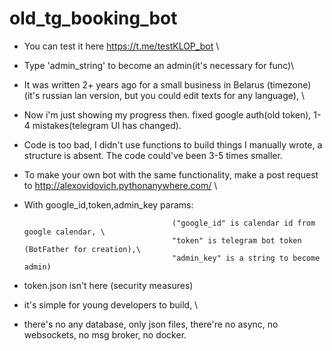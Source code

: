 # old_tg_booking_bot
- You can test it here https://t.me/testKLOP_bot  \
- Type 'admin_string' to become an admin(it's necessary for func)\
- It was written 2+ years ago for a small business in Belarus (timezone)(it's russian lan version, but you could edit texts for any language), \
- Now i'm just showing my progress then. fixed google auth(old token), 1-4 mistakes(telegram UI has changed).
- Code is too bad, I didn't use functions to build things I manually wrote, a structure is absent. The code could've been 3-5 times smaller.
- To make your own bot with the same functionality, make a post request to http://alexovidovich.pythonanywhere.com/ \
- With google_id,token,admin_key params:

                                       ("google_id" is calendar id from google calendar, \
                                       "token" is telegram bot token (BotFather for creation),\
                                       "admin_key" is a string to become admin)
- token.json isn't here (security measures)
- it's simple for young developers to build, \
- there's no any database, only json files, there're no async, no websockets, no msg broker, no docker. 
